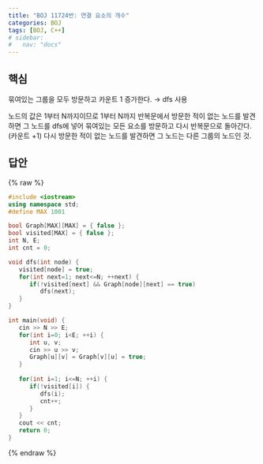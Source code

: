 ```yaml
---
title: "BOJ 11724번: 연결 요소의 개수"
categories: BOJ
tags: [BOJ, C++]
# sidebar:
#   nav: "docs"
---
```


## 핵심

묶여있는 그룹을 모두 방문하고 카운트 1 증가한다. → dfs 사용

노드의 값은 1부터 N까지이므로 1부터 N까지 반복문에서 방문한 적이 없는 노드를 발견하면 그 노드를 dfs에 넣어 묶여있는 모든 요소를 방문하고 다시 반복문으로 돌아간다. (카운트 +1) 다시 방문한 적이 없는 노드를 발견하면 그 노드는 다른 그룹의 노드인 것.

## 답안
{% raw %}

```cpp
#include <iostream>
using namespace std;
#define MAX 1001

bool Graph[MAX][MAX] = { false };
bool visited[MAX] = { false };
int N, E;
int cnt = 0;

void dfs(int node) {
   visited[node] = true;
   for(int next=1; next<=N; ++next) {
      if(!visited[next] && Graph[node][next] == true)
         dfs(next);
   }
}

int main(void) {
   cin >> N >> E;
   for(int i=0; i<E; ++i) {
      int u, v;
      cin >> u >> v;
      Graph[u][v] = Graph[v][u] = true;   
   }
   
   for(int i=1; i<=N; ++i) {
      if(!visited[i]) {
         dfs(i);
         cnt++;
      }
   }
   cout << cnt;
   return 0;
}
```
{% endraw %}